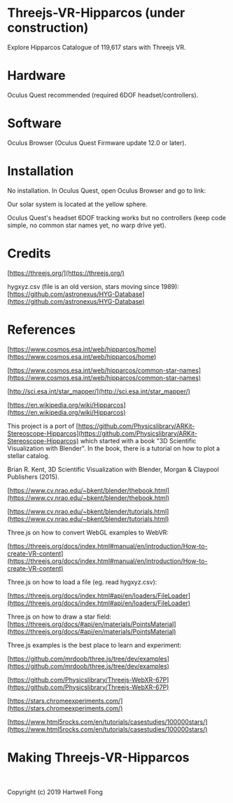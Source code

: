 # Threejs-VR-Hipparcos (under construction)

Explore Hipparcos Catalogue of 119,617 stars with Threejs VR.

# Hardware

Oculus Quest recommended (required 6DOF headset/controllers).<br>

# Software

Oculus Browser (Oculus Quest Firmware update 12.0 or later).

# Installation

No installation. In Oculus Quest, open Oculus Browser and go to link:



Our solar system is located at the yellow sphere.

Oculus Quest's headset 6DOF tracking works but no controllers (keep code simple, no common star names yet, no warp drive yet).

# Credits

[https://threejs.org/](https://threejs.org/)

hygxyz.csv (file is an old version, stars moving since 1989):<br>
[https://github.com/astronexus/HYG-Database](https://github.com/astronexus/HYG-Database)

# References

[https://www.cosmos.esa.int/web/hipparcos/home](https://www.cosmos.esa.int/web/hipparcos/home)

[https://www.cosmos.esa.int/web/hipparcos/common-star-names](https://www.cosmos.esa.int/web/hipparcos/common-star-names)

[http://sci.esa.int/star_mapper/](http://sci.esa.int/star_mapper/)

[https://en.wikipedia.org/wiki/Hipparcos](https://en.wikipedia.org/wiki/Hipparcos)

This project is a port of [https://github.com/Physicslibrary/ARKit-Stereoscope-Hipparcos](https://github.com/Physicslibrary/ARKit-Stereoscope-Hipparcos) which started with a book "3D Scientific Visualization with Blender". In the book, there is a tutorial on how to plot a stellar catalog.

Brian R. Kent, 3D Scientific Visualization with Blender, Morgan & Claypool Publishers (2015).

[https://www.cv.nrao.edu/~bkent/blender/thebook.html](https://www.cv.nrao.edu/~bkent/blender/thebook.html)

[https://www.cv.nrao.edu/~bkent/blender/tutorials.html](https://www.cv.nrao.edu/~bkent/blender/tutorials.html)

Three.js on how to convert WebGL examples to WebVR:

[https://threejs.org/docs/index.html#manual/en/introduction/How-to-create-VR-content](https://threejs.org/docs/index.html#manual/en/introduction/How-to-create-VR-content)

Three.js on how to load a file (eg. read hygxyz.csv):

[https://threejs.org/docs/index.html#api/en/loaders/FileLoader](https://threejs.org/docs/index.html#api/en/loaders/FileLoader)

Three.js on how to draw a star field:
[https://threejs.org/docs/#api/en/materials/PointsMaterial](https://threejs.org/docs/#api/en/materials/PointsMaterial)

Three.js examples is the best place to learn and experiment:

[https://github.com/mrdoob/three.js/tree/dev/examples](https://github.com/mrdoob/three.js/tree/dev/examples)

[https://github.com/Physicslibrary/Threejs-WebXR-67P](https://github.com/Physicslibrary/Threejs-WebXR-67P)

[https://stars.chromeexperiments.com/](https://stars.chromeexperiments.com/)

[https://www.html5rocks.com/en/tutorials/casestudies/100000stars/](https://www.html5rocks.com/en/tutorials/casestudies/100000stars/)

# Making Threejs-VR-Hipparcos

<br><br>Copyright (c) 2019 Hartwell Fong
